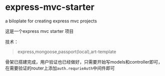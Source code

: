 # express-mvc-starter
a biloplate for creating express mvc projects

这是一个express mvc starter 项目

技术：
> express,mongoose,passport(local),art-template

骨架已搭建完成，用户验证也已经做好，只需要开始写models和controller即可，在需要验证的router上添加`auth.requrieAuth`中间件即可
